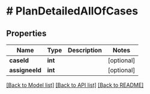 # # PlanDetailedAllOfCases

## Properties

Name | Type | Description | Notes
------------ | ------------- | ------------- | -------------
**caseId** | **int** |  | [optional]
**assigneeId** | **int** |  | [optional]

[[Back to Model list]](../../README.md#models) [[Back to API list]](../../README.md#endpoints) [[Back to README]](../../README.md)

